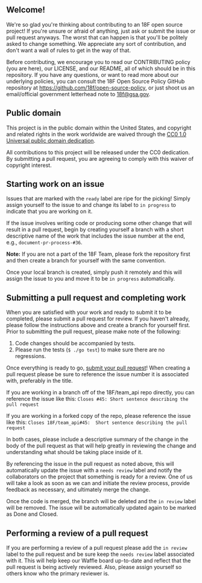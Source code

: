 ## Welcome!

We're so glad you're thinking about contributing to an 18F open source project!
If you're unsure or afraid of anything, just ask or submit the issue or pull
request anyways. The worst that can happen is that you'll be politely asked to
change something. We appreciate any sort of contribution, and don't want a wall
of rules to get in the way of that.

Before contributing, we encourage you to read our CONTRIBUTING policy (you are
here), our LICENSE, and our README, all of which should be in this repository.
If you have any questions, or want to read more about our underlying policies,
you can consult the 18F Open Source Policy GitHub repository at
https://github.com/18f/open-source-policy, or just shoot us an email/official
government letterhead note to [18f@gsa.gov](mailto:18f@gsa.gov).

## Public domain

This project is in the public domain within the United States, and
copyright and related rights in the work worldwide are waived through
the [CC0 1.0 Universal public domain dedication](https://creativecommons.org/publicdomain/zero/1.0/).

All contributions to this project will be released under the CC0
dedication. By submitting a pull request, you are agreeing to comply
with this waiver of copyright interest.

## Starting work on an issue

Issues that are marked with the `ready` label are ripe for the picking!  Simply
assign yourself to the issue to and change its label to `in progress` to
indicate that you are working on it.

If the issue involves writing code or producing some other change that will
result in a pull request, begin by creating yourself a branch with a short
descriptive name of the work that includes the issue number at the end, e.g.,
`document-pr-process-#36`.

**Note:** If you are not a part of the 18F Team, please fork the repository
first and then create a branch for yourself with the same convention.

Once your local branch is created, simply push it remotely and this will
assign the issue to you and move it to be `in progress` automatically.

## Submitting a pull request and completing work

When you are satisfied with your work and ready to submit it to be completed,
please submit a pull request for review.  If you haven't already, please
follow the instructions above and create a branch for yourself first.  Prior
to submitting the pull request, please make note of the following:

1. Code changes should be accompanied by tests.
2. Please run the tests (`$ ./go test`) to make sure there are no regressions.

Once everything is ready to go, [submit your pull request](https://help.github.com/articles/using-pull-requests/)!
When creating a pull request please be sure to reference the issue number it
is associated with, preferably in the title.

If you are working in a branch off of the 18F/team_api repo directly, you can
reference the issue like this:
`Closes #45: Short sentence describing the pull request`

If you are working in a forked copy of the repo, please reference the issue
like this:
`Closes 18F/team_api#45:  Short sentence describing the pull request`

In both cases, please include a descriptive summary of the change in the body
of the pull request as that will help greatly in reviewing the change and
understanding what should be taking place inside of it.

By referencing the issue in the pull request as noted above, this will
automatically update the issue with a `needs review` label and notify the
collaborators on the project that something is ready for a review.  One of us
will take a look as soon as we can and initiate the review process, provide
feedback as necessary, and ultimately merge the change.

Once the code is merged, the branch will be deleted and the `in review`
label will be removed.  The issue will be automatically updated again to be
marked as Done and Closed.

## Performing a review of a pull request

If you are performing a review of a pull request please add the `in review`
label to the pull request and be sure keep the `needs review` label
associated with it.  This will help keep our Waffle board up-to-date and
reflect that the pull request is being actively reviewed.  Also, please
assign yourself so others know who the primary reviewer is.
